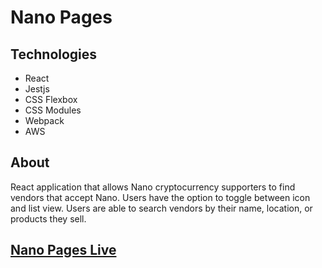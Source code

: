 
# Nano Pages

## Technologies
* React
* Jestjs
* CSS Flexbox
* CSS Modules
* Webpack
* AWS

## About
React application that allows Nano cryptocurrency supporters to find vendors that accept Nano. Users have the option to toggle between icon and list view. Users are able to search vendors by their name, location, or products they sell.

## [Nano Pages Live](https://s3-us-west-1.amazonaws.com/nano-vendors/index.html)
